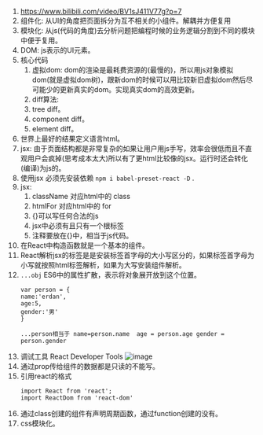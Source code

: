 1. https://www.bilibili.com/video/BV1sJ411V77g?p=7     
2. 组件化: 从UI的角度把页面拆分为互不相关的小组件。解耦并方便复用    
3. 模块化: 从js(代码的角度)去分析问题把编程时候的业务逻辑分割到不同的模块中便于复用。   
4. DOM: js表示的UI元素。   
5. 核心代码     
    1. 虚拟dom: dom的渲染是最耗费资源的(最慢的)，所以用js对象模拟dom(就是虚拟dom树)，跟新dom的时候可以用比较新旧虚拟dom然后尽可能少的更新真实的dom。实现真实dom的高效更新。     
    2. diff算法: 
      1. tree diff。     
      2. component diff。     
      3. element diff。     
6. 世界上最好的结果定义语言html。    
6. jsx: 由于页面结构都是非常复杂的如果让用户用js手写，效率会很低而且不直观用户会疯掉(思考成本太大)所以有了更html比较像的jsx。运行时还会转化(编译)为js的。       
7. 使用jsx 必须先安装依赖  `npm i babel-preset-react -D`  .    
8. jsx: 
    1. className 对应html中的 class    
    2. htmlFor 对应html中的 for    
    3. {}可以写任何合法的js    
    4. jsx中必须有且只有一个根标签
    5. 注释要放在{}中，相当于js代码。    
9. 在React中构造函数就是一个基本的组件。   
10. React解析jsx的标签是是安装标签首字母的大小写区分的，如果标签首字母为小写就按照html标签解析，如果为大写安装组件解析。   
11. ```...obj``` ES6中的属性扩散，表示将对象展开放到这个位置。
    ```
    var person = {
    name:'erdan',
    age:5,
    gender:'男'
    }
    
    ...person相当于 name=person.name  age = person.age gender = person.gender
    
    ```
 12. 调试工具 React Developer Tools 
    ![image](https://user-images.githubusercontent.com/12959356/201475089-0017cd34-b1de-45d7-85b7-385d1f02374f.png)
13. 通过prop传给组件的数据都是只读的不能写。   
14. 引用react的格式    
    ```
    import React from 'react';
    import ReactDom from 'react-dom'
    ```
 15. 通过class创建的组件有声明周期函数，通过function创建的没有。     
 16. css模块化。   
